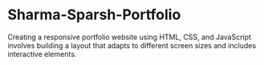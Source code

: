 # Sharma-Sparsh-Portfolio
Creating a responsive portfolio website using HTML, CSS, and JavaScript involves building a layout that adapts to different screen sizes and includes interactive elements.
